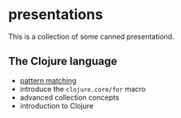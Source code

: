 presentations
=============

This is a collection of some canned presentationd.

The Clojure language
----------

 - <a href="http://prezi.com/jckhsmnwbxvm/?utm_campaign=share&utm_medium=copy">pattern matching</a>
 - introduce the `clojure.core/for` macro 
 - advanced collection concepts
 - introduction to Clojure
